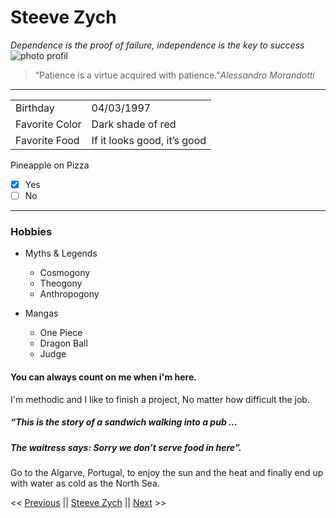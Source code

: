  # Steeve Zych
*Dependence is the proof of failure, independence is the key to success*
![photo profil](https://images.unsplash.com/photo-1565945887714-d5139f4eb0ce?ixlib=rb-4.0.3&ixid=M3wxMjA3fDB8MHxwaG90by1wYWdlfHx8fGVufDB8fHx8fA%3D%3D&auto=format&fit=crop&w=1770&q=80)

> “Patience is a virtue acquired with patience.”*Alessandro Morandotti*
----------
|                |                          |           
|----------------|-------------------------------|
|Birthday| 04/03/1997
|Favorite Color| Dark shade of red
|Favorite Food| If it looks good, it’s good

Pineapple on Pizza

- [x] Yes 
- [ ] No
-----------------
### Hobbies
 * Myths & Legends
    * Cosmogony
    * Theogony
    * Anthropogony

*  Mangas
    * One Piece
    * Dragon Ball
    * Judge

#### You can always count on me when i'm here.

I'm methodic and I like to finish a project, No matter how difficult the job.

##### “This is the story of a sandwich walking into a pub … 
##### The waitress says: Sorry we don’t serve food in here”.

 Go to the Algarve, Portugal, to enjoy the sun and the heat and finally end up with water as cold as the North Sea.



<< [Previous](https://github.com/Sarah2511/markdown-challenge#markdown-challenge) || [Steeve Zych](https://github.com/steeve0403/mardown-challenge#steeve-zych) || [Next](https://github.com/timcharlier6/markdown-challenge#tldr) >>


